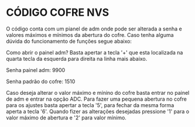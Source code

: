 # CÓDIGO COFRE NVS

O código conta com um pianel de adm onde pode ser alterada a senha e valores máximos e mínimos da abertura do cofre.
Caso tenha alguma dúvida do funcionamento de funções segue abaixo:

Como abrir o painel adm?
Basta apertar a tecla '+' que esta localizada na quarta tecla da esquerda para direita na linha mais abaixo.

Senha painel adm: 9900

Senha padrão do cofre: 1510

Caso deseja alterar o valor máximo e mínino do cofre basta entrar no painel de adm e entrar na opção ADC.
Para fazer uma pequena abertura no cofre para os ajustes basta apertar a tecla '5', para fechar da mesma forma aperta a tecla '6'.
Quando fizer as alterações desejadas pressione '1' para o valor máximo de abertura e '2' para valor mínimo.


